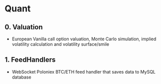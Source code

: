 # Quant

## 0. Valuation
 - European Vanilla call option valuation, Monte Carlo simulation, implied volatility calculation and volatility surface/smile

## 1. FeedHandlers
 - WebSocket Poloniex BTC/ETH feed handler that saves data to MySQL database  
